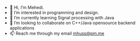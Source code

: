 - 👋 Hi, I’m Mehedi.
- 👀 I’m interested in programming and design.
- 🌱 I’m currently learning Signal processing with Java
- 💞️ I’m looking to collaborate on C++/Java opensource backend applications
- 📫 Reach me through my email mhuss@pm.me

<!---
mhusme/mhusme is a ✨ special ✨ repository because its `README.md` (this file) appears on your GitHub profile.
You can click the Preview link to take a look at your changes.
--->
